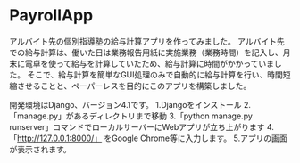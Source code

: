# PayrollApp
アルバイト先の個別指導塾の給与計算アプリを作ってみました。 
アルバイト先での給与計算は、働いた日は業務報告用紙に実施業務（業務時間）を記入し、月末に電卓を使って給与を計算していたため、給与計算に時間がかかっていました。
そこで、給与計算を簡単なGUI処理のみで自動的に給与計算を行い、時間短縮させることと、ペーパーレスを目的にこのアプリを構築しました。

開発環境はDjango、バージョン4.1です。 
1.Djangoをインストール 
2.「manage.py」があるディレクトリまで移動 
3.「python manage.py runserver」コマンドでローカルサーバーにWebアプリが立ち上がります 
4.「http://127.0.0.1:8000/」 をGoogle Chrome等に入力します。 
5.アプリの画面が表示されます。

